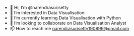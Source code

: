 - 👋 Hi, I’m @narendrasurisetty
- 👀 I’m interested in Data Visualisation 
- 🌱 I’m currently learning Data Visualisation with Python
- 💞️ I’m looking to collaborate on Data Visualisation Analyst 
- 📫 How to reach me narendrasurisetty190899@gmail.com

<!---
narendrasurisetty/narendrasurisetty is a ✨ special ✨ repository because its `README.md` (this file) appears on your GitHub profile.
You can click the Preview link to take a look at your changes.
--->
